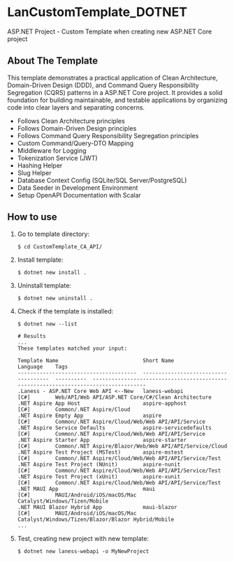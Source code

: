 # LanCustomTemplate_DOTNET

ASP.NET Project - Custom Template when creating new ASP.NET Core project

## About The Template

This template demonstrates a practical application of Clean Architecture, Domain-Driven Design (DDD), and Command Query Responsibility Segregation (CQRS) patterns in a ASP.NET Core project. It provides a solid foundation for building maintainable, and testable applications by organizing code into clear layers and separating concerns.

- Follows Clean Architecture principles
- Follows Domain-Driven Design principles
- Follows Command Query Responsibility Segregation principles
- Custom Command/Query-DTO Mapping
- Middleware for Logging
- Tokenization Service (JWT)
- Hashing Helper
- Slug Helper
- Database Context Config (SQLite/SQL Server/PostgreSQL)
- Data Seeder in Development Environment
- Setup OpenAPI Documentation with Scalar

## How to use

1. Go to template directory:

    ```shell
    $ cd CustomTemplate_CA_API/
    ```

2. Install template:

    ```shell
    $ dotnet new install .
    ```

3. Uninstall template:

    ```shell
    $ dotnet new uninstall .
    ```

4. Check if the template is installed:

    ```shell
    $ dotnet new --list

    # Results
    ...
    These templates matched your input:

    Template Name                           Short Name                             Language    Tags
    --------------------------------------  -------------------------------------  ----------  ------------------------------------------------------------------------------------
    .Laness - ASP.NET Core Web API <--New   laness-webapi                          [C#]        Web/API/Web API/ASP.NET Core/C#/Clean Architecture
    .NET Aspire App Host                    aspire-apphost                         [C#]        Common/.NET Aspire/Cloud
    .NET Aspire Empty App                   aspire                                 [C#]        Common/.NET Aspire/Cloud/Web/Web API/API/Service
    .NET Aspire Service Defaults            aspire-servicedefaults                 [C#]        Common/.NET Aspire/Cloud/Web/Web API/API/Service
    .NET Aspire Starter App                 aspire-starter                         [C#]        Common/.NET Aspire/Blazor/Web/Web API/API/Service/Cloud
    .NET Aspire Test Project (MSTest)       aspire-mstest                          [C#]        Common/.NET Aspire/Cloud/Web/Web API/API/Service/Test
    .NET Aspire Test Project (NUnit)        aspire-nunit                           [C#]        Common/.NET Aspire/Cloud/Web/Web API/API/Service/Test
    .NET Aspire Test Project (xUnit)        aspire-xunit                           [C#]        Common/.NET Aspire/Cloud/Web/Web API/API/Service/Test
    .NET MAUI App                           maui                                   [C#]        MAUI/Android/iOS/macOS/Mac Catalyst/Windows/Tizen/Mobile
    .NET MAUI Blazor Hybrid App             maui-blazor                            [C#]        MAUI/Android/iOS/macOS/Mac Catalyst/Windows/Tizen/Blazor/Blazor Hybrid/Mobile
    ...
    ```
5. Test, creating new project with new template:

    ```shell
    $ dotnet new laness-webapi -o MyNewProject
    ```
